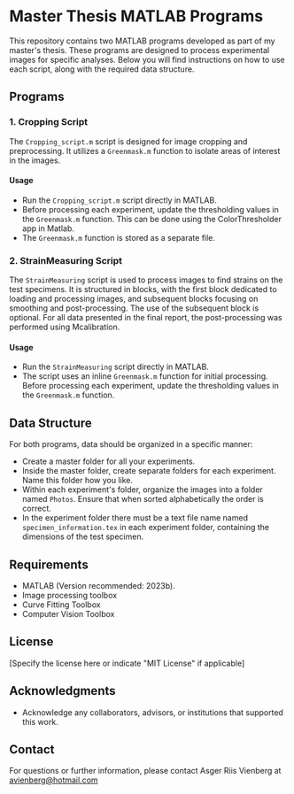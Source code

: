 # Master Thesis MATLAB Programs

This repository contains two MATLAB programs developed as part of my master's thesis. 
These programs are designed to process experimental images for specific analyses. 
Below you will find instructions on how to use each script, along with the required data structure.

## Programs

### 1. Cropping Script

The `Cropping_script.m` script is designed for image cropping and preprocessing. It utilizes a `Greenmask.m` function to isolate areas of interest in the images.

#### Usage

- Run the `Cropping_script.m` script directly in MATLAB.
- Before processing each experiment, update the thresholding values in the `Greenmask.m` function. This can be done using the ColorThresholder app in Matlab.
- The `Greenmask.m` function is stored as a separate file.

### 2. StrainMeasuring Script

The `StrainMeasuring` script is used to process images to find strains on the test specimens.
It is structured in blocks, with the first block dedicated to loading and processing images, and subsequent blocks focusing on smoothing and post-processing.
The use of the subsequent block is optional. For all data presented in the final report, the post-processing was performed using Mcalibration.

#### Usage

- Run the `StrainMeasuring` script directly in MATLAB.
- The script uses an inline `Greenmask.m` function for initial processing. Before processing each experiment, update the thresholding values in the `Greenmask.m` function.

## Data Structure

For both programs, data should be organized in a specific manner:

- Create a master folder for all your experiments.
- Inside the master folder, create separate folders for each experiment. Name this folder how you like.
- Within each experiment's folder, organize the images into a folder named `Photos`. Ensure that when sorted alphabetically the order is correct.
- In the experiment folder there must be a text file name named `specimen_information.tex` in each experiment folder, containing the dimensions of the test specimen.

## Requirements

- MATLAB (Version recommended: 2023b).
- Image processing toolbox
- Curve Fitting Toolbox
- Computer Vision Toolbox



## License

[Specify the license here or indicate "MIT License" if applicable]

## Acknowledgments

- Acknowledge any collaborators, advisors, or institutions that supported this work.

## Contact

For questions or further information, please contact Asger Riis Vienberg at avienberg@hotmail.com

